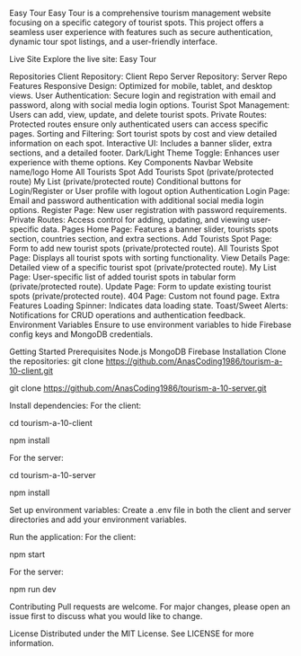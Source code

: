 Easy Tour
Easy Tour is a comprehensive tourism management website focusing on a specific category of tourist spots. This project offers a seamless user experience with features such as secure authentication, dynamic tour spot listings, and a user-friendly interface.

Live Site
Explore the live site: Easy Tour

Repositories
Client Repository: Client Repo
Server Repository: Server Repo
Features
Responsive Design: Optimized for mobile, tablet, and desktop views.
User Authentication: Secure login and registration with email and password, along with social media login options.
Tourist Spot Management: Users can add, view, update, and delete tourist spots.
Private Routes: Protected routes ensure only authenticated users can access specific pages.
Sorting and Filtering: Sort tourist spots by cost and view detailed information on each spot.
Interactive UI: Includes a banner slider, extra sections, and a detailed footer.
Dark/Light Theme Toggle: Enhances user experience with theme options.
Key Components
Navbar
Website name/logo
Home
All Tourists Spot
Add Tourists Spot (private/protected route)
My List (private/protected route)
Conditional buttons for Login/Register or User profile with logout option
Authentication
Login Page: Email and password authentication with additional social media login options.
Register Page: New user registration with password requirements.
Private Routes: Access control for adding, updating, and viewing user-specific data.
Pages
Home Page: Features a banner slider, tourists spots section, countries section, and extra sections.
Add Tourists Spot Page: Form to add new tourist spots (private/protected route).
All Tourists Spot Page: Displays all tourist spots with sorting functionality.
View Details Page: Detailed view of a specific tourist spot (private/protected route).
My List Page: User-specific list of added tourist spots in tabular form (private/protected route).
Update Page: Form to update existing tourist spots (private/protected route).
404 Page: Custom not found page.
Extra Features
Loading Spinner: Indicates data loading state.
Toast/Sweet Alerts: Notifications for CRUD operations and authentication feedback.
Environment Variables
Ensure to use environment variables to hide Firebase config keys and MongoDB credentials.

Getting Started
Prerequisites
Node.js
MongoDB
Firebase
Installation
Clone the repositories:
git clone https://github.com/AnasCoding1986/tourism-a-10-client.git

git clone https://github.com/AnasCoding1986/tourism-a-10-server.git

Install dependencies:
For the client:

cd tourism-a-10-client

npm install

For the server:

cd tourism-a-10-server

npm install

Set up environment variables:
Create a .env file in both the client and server directories and add your environment variables.

Run the application:
For the client:

npm start

For the server:

npm run dev

Contributing
Pull requests are welcome. For major changes, please open an issue first to discuss what you would like to change.

License
Distributed under the MIT License. See LICENSE for more information.






